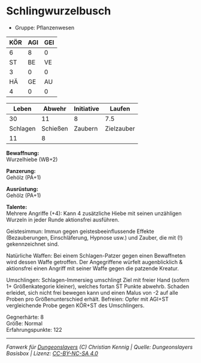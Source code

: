 # Schlingwurzelbusch  
- Gruppe: Pflanzenwesen  

| KÖR | AGI | GEI |  
| --- | --- | --- |  
| 6   | 8   | 0   |
| ST  | BE  | VE  |  
| 3   | 0   | 0   |
| HÄ  | GE  | AU  |  
| 4   | 0   | 0   |


| Leben    | Abwehr   | Initiative | Laufen     |
| -------- | -------- | ---------- | ---------- |
| 30       | 11       | 8          | 7.5        |
| Schlagen | Schießen | Zaubern    | Zielzauber |
| 11       | 8        |            |            |

**Bewaffnung:**  
Wurzelhiebe (WB+2)

**Panzerung:**  
Gehölz (PA+1)

**Ausrüstung:**  
Gehölz (PA+1)

**Talente:**  
Mehrere Angriffe (+4): Kann 4 zusätzliche Hiebe mit seinen unzähligen Wurzeln in jeder Runde aktionsfrei ausführen. 

Geistesimmun: Immun gegen geistesbeeinflussende Effekte (Bezauberungen, Einschläferung, Hypnose usw.) und Zauber, die mit (!) gekennzeichnet sind. 

Natürliche Waffen: Bei einem Schlagen-Patzer gegen einen Bewaffneten wird dessen Waffe getroffen. Der Angegriffene würfelt augenblicklich & aktionsfrei einen Angriff mit seiner Waffe gegen die patzende Kreatur. 

Umschlingen: Schlagen-Immersieg umschlingt Ziel mit freier Hand (sofern 1+ Größenkategorie kleiner), welches fortan ST Punkte abwehrb. Schaden erleidet, sich nicht frei bewegen kann und einen Malus von -2 auf alle Proben pro Größenunterschied erhält. Befreien: Opfer mit AGI+ST vergleichende Probe gegen KÖR+ST des Umschlingers. 


Gegnerhärte: 8  
Größe: Normal  
Erfahrungspunkte: 122  



___
*Fanwerk für [Dungeonslayers](https://www.dungeonslayers.net/) (C) Christian Kennig | Quelle: Dungeonslayers Basisbox | Lizenz: [CC-BY-NC-SA 4.0](https://creativecommons.org/licenses/by-nc-sa/4.0/deed.de)*